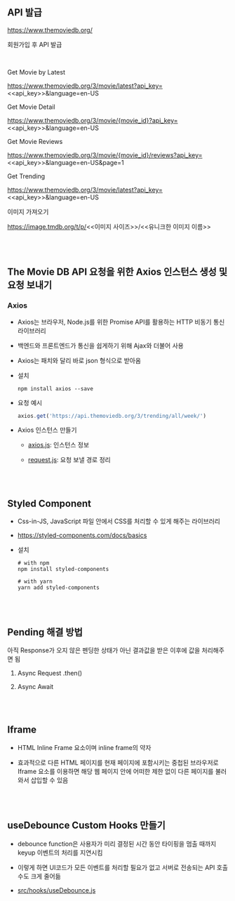 ## API 발급
https://www.themoviedb.org/ 

회원가입 후 API 발급

<br>

Get Movie by Latest

https://www.themoviedb.org/3/movie/latest?api_key=<<api_key>>&language=en-US

Get Movie Detail

https://www.themoviedb.org/3/movie/{movie_id}?api_key=<<api_key>>&language=en-US

Get Movie Reviews

https://www.themoviedb.org/3/movie/{movie_id}/reviews?api_key=<<api_key>>&language=en-US&page=1

Get Trending

https://www.themoviedb.org/3/movie/latest?api_key=<<api_key>>&language=en-US

이미지 가져오기

https://image.tmdb.org/t/p/<<이미지 사이즈>>/<<유니크한 이미지 이름>>

<br><br>

## The Movie DB API 요청을 위한 Axios 인스턴스 생성 및 요청 보내기

### Axios

- Axios는 브라우저, Node.js를 위한 Promise API를 활용하는 HTTP 비동기 통신 라이브러리

- 백엔드와 프론트엔드가 통신을 쉽게하기 위해 Ajax와 더불어 사용

- Axios는 패치와 달리 바로 json 형식으로 받아옴

- 설치
  ```terminal
  npm install axios --save
  ```

- 요청 예시
  ```javascript
  axios.get('https://api.themoviedb.org/3/trending/all/week/')
  ```

- Axios 인스턴스 만들기
    
    - <a href='https://github.com/hwadong119/react-disney-plus-app/blob/main/src/api/axios.js'>axios.js</a>: 인스턴스 정보

    - <a href='https://github.com/hwadong119/react-disney-plus-app/blob/main/src/api/request.js'>request.js</a>: 요청 보낼 경로 정리

<br><br>

## Styled Component 

- Css-in-JS, JavaScript 파일 안에서 CSS를 처리할 수 있게 해주는 라이브러리
- https://styled-components.com/docs/basics
- 설치

  ```terminal
  # with npm
  npm install styled-components

  # with yarn
  yarn add styled-components
  ```

<br><br>

## Pending 해결 방법

아직 Response가 오지 않은 펜딩한 상태가 아닌 결과값을 받은 이후에 값을 처리해주면 됨

1. Async Request 
  .then()

2. Async Await

<br><br>

## Iframe

- HTML Inline Frame 요소이며 inline frame의 약자

- 효과적으로 다른 HTML 페이지를 현재 페이지에 포함시키는 중첩된 브라우저로 Iframe 요소를 이용하면 해당 웹 페이지 안에 어떠한 제한 없이 다른 페이지를 불러와서 삽입할 수 있음

<br><br>

## useDebounce Custom Hooks 만들기

- debounce function은 사용자가 미리 결정된 시간 동안 타이핑을 멈출 때까지 keyup 이벤트의 처리를 지연시킴

- 이렇게 하면 UI코드가 모든 이벤트를 처리할 필요가 없고 서버로 전송되는 API 호출 수도 크게 줄어듦

- <a href='https://github.com/hwadong119/react-disney-plus-app/blob/main/src/hooks/useDebounce.js'>src/hooks/useDebounce.js</a>